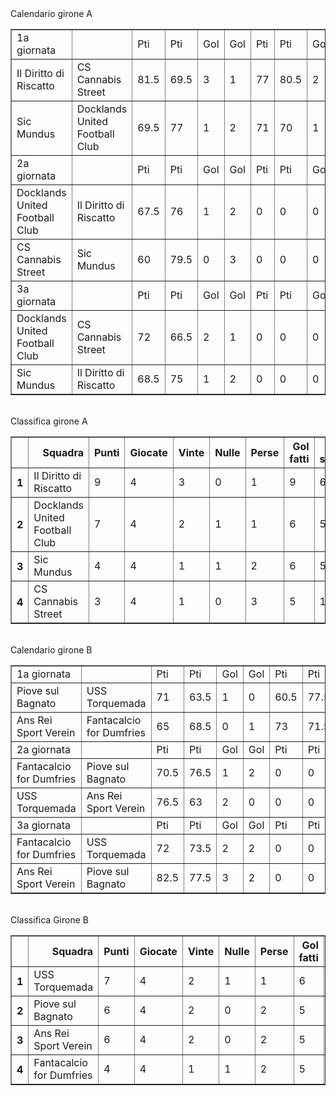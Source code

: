 <th>Calendario girone A</th><table border="1" class="dataframe">
  <tbody>
    <tr>
      <td>1a giornata</td>
      <td></td>
      <td>Pti</td>
      <td>Pti</td>
      <td>Gol</td>
      <td>Gol</td>
      <td>Pti</td>
      <td>Pti</td>
      <td>Gol</td>
      <td>Gol</td>
    </tr>
    <tr>
      <td>Il Diritto di Riscatto</td>
      <td>CS Cannabis Street</td>
      <td>81.5</td>
      <td>69.5</td>
      <td>3</td>
      <td>1</td>
      <td>77</td>
      <td>80.5</td>
      <td>2</td>
      <td>3</td>
    </tr>
    <tr>
      <td>Sic Mundus</td>
      <td>Docklands United Football Club</td>
      <td>69.5</td>
      <td>77</td>
      <td>1</td>
      <td>2</td>
      <td>71</td>
      <td>70</td>
      <td>1</td>
      <td>1</td>
    </tr>
    <tr>
      <td>2a giornata</td>
      <td></td>
      <td>Pti</td>
      <td>Pti</td>
      <td>Gol</td>
      <td>Gol</td>
      <td>Pti</td>
      <td>Pti</td>
      <td>Gol</td>
      <td>Gol</td>
    </tr>
    <tr>
      <td>Docklands United Football Club</td>
      <td>Il Diritto di Riscatto</td>
      <td>67.5</td>
      <td>76</td>
      <td>1</td>
      <td>2</td>
      <td>0</td>
      <td>0</td>
      <td>0</td>
      <td>0</td>
    </tr>
    <tr>
      <td>CS Cannabis Street</td>
      <td>Sic Mundus</td>
      <td>60</td>
      <td>79.5</td>
      <td>0</td>
      <td>3</td>
      <td>0</td>
      <td>0</td>
      <td>0</td>
      <td>0</td>
    </tr>
    <tr>
      <td>3a giornata</td>
      <td></td>
      <td>Pti</td>
      <td>Pti</td>
      <td>Gol</td>
      <td>Gol</td>
      <td>Pti</td>
      <td>Pti</td>
      <td>Gol</td>
      <td>Gol</td>
    </tr>
    <tr>
      <td>Docklands United Football Club</td>
      <td>CS Cannabis Street</td>
      <td>72</td>
      <td>66.5</td>
      <td>2</td>
      <td>1</td>
      <td>0</td>
      <td>0</td>
      <td>0</td>
      <td>0</td>
    </tr>
    <tr>
      <td>Sic Mundus</td>
      <td>Il Diritto di Riscatto</td>
      <td>68.5</td>
      <td>75</td>
      <td>1</td>
      <td>2</td>
      <td>0</td>
      <td>0</td>
      <td>0</td>
      <td>0</td>
    </tr>
  </tbody>
</table><th><br/></th><th>Classifica girone A</th><table border="1" class="dataframe">
  <thead>
    <tr style="text-align: right;">
      <th></th>
      <th>Squadra</th>
      <th>Punti</th>
      <th>Giocate</th>
      <th>Vinte</th>
      <th>Nulle</th>
      <th>Perse</th>
      <th>Gol fatti</th>
      <th>Gol subiti</th>
      <th>Diff. Reti</th>
      <th>Punti tot.</th>
      <th>Media pti</th>
    </tr>
  </thead>
  <tbody>
    <tr>
      <th>1</th>
      <td>Il Diritto di Riscatto</td>
      <td>9</td>
      <td>4</td>
      <td>3</td>
      <td>0</td>
      <td>1</td>
      <td>9</td>
      <td>6</td>
      <td>3</td>
      <td>309.5</td>
      <td>77.375</td>
    </tr>
    <tr>
      <th>2</th>
      <td>Docklands United Football Club</td>
      <td>7</td>
      <td>4</td>
      <td>2</td>
      <td>1</td>
      <td>1</td>
      <td>6</td>
      <td>5</td>
      <td>1</td>
      <td>286.5</td>
      <td>71.625</td>
    </tr>
    <tr>
      <th>3</th>
      <td>Sic Mundus</td>
      <td>4</td>
      <td>4</td>
      <td>1</td>
      <td>1</td>
      <td>2</td>
      <td>6</td>
      <td>5</td>
      <td>1</td>
      <td>288.5</td>
      <td>72.125</td>
    </tr>
    <tr>
      <th>4</th>
      <td>CS Cannabis Street</td>
      <td>3</td>
      <td>4</td>
      <td>1</td>
      <td>0</td>
      <td>3</td>
      <td>5</td>
      <td>10</td>
      <td>-5</td>
      <td>276.5</td>
      <td>69.125</td>
    </tr>
  </tbody>
</table><th><br/></th><th>Calendario girone B</th><table border="1" class="dataframe">
  <tbody>
    <tr>
      <td>1a giornata</td>
      <td></td>
      <td>Pti</td>
      <td>Pti</td>
      <td>Gol</td>
      <td>Gol</td>
      <td>Pti</td>
      <td>Pti</td>
      <td>Gol</td>
      <td>Gol</td>
    </tr>
    <tr>
      <td>Piove sul Bagnato</td>
      <td>USS Torquemada</td>
      <td>71</td>
      <td>63.5</td>
      <td>1</td>
      <td>0</td>
      <td>60.5</td>
      <td>77.5</td>
      <td>0</td>
      <td>2</td>
    </tr>
    <tr>
      <td>Ans Rei Sport Verein</td>
      <td>Fantacalcio for Dumfries</td>
      <td>65</td>
      <td>68.5</td>
      <td>0</td>
      <td>1</td>
      <td>73</td>
      <td>71.5</td>
      <td>2</td>
      <td>1</td>
    </tr>
    <tr>
      <td>2a giornata</td>
      <td></td>
      <td>Pti</td>
      <td>Pti</td>
      <td>Gol</td>
      <td>Gol</td>
      <td>Pti</td>
      <td>Pti</td>
      <td>Gol</td>
      <td>Gol</td>
    </tr>
    <tr>
      <td>Fantacalcio for Dumfries</td>
      <td>Piove sul Bagnato</td>
      <td>70.5</td>
      <td>76.5</td>
      <td>1</td>
      <td>2</td>
      <td>0</td>
      <td>0</td>
      <td>0</td>
      <td>0</td>
    </tr>
    <tr>
      <td>USS Torquemada</td>
      <td>Ans Rei Sport Verein</td>
      <td>76.5</td>
      <td>63</td>
      <td>2</td>
      <td>0</td>
      <td>0</td>
      <td>0</td>
      <td>0</td>
      <td>0</td>
    </tr>
    <tr>
      <td>3a giornata</td>
      <td></td>
      <td>Pti</td>
      <td>Pti</td>
      <td>Gol</td>
      <td>Gol</td>
      <td>Pti</td>
      <td>Pti</td>
      <td>Gol</td>
      <td>Gol</td>
    </tr>
    <tr>
      <td>Fantacalcio for Dumfries</td>
      <td>USS Torquemada</td>
      <td>72</td>
      <td>73.5</td>
      <td>2</td>
      <td>2</td>
      <td>0</td>
      <td>0</td>
      <td>0</td>
      <td>0</td>
    </tr>
    <tr>
      <td>Ans Rei Sport Verein</td>
      <td>Piove sul Bagnato</td>
      <td>82.5</td>
      <td>77.5</td>
      <td>3</td>
      <td>2</td>
      <td>0</td>
      <td>0</td>
      <td>0</td>
      <td>0</td>
    </tr>
  </tbody>
</table><th><br/></th><th>Classifica Girone B</th><table border="1" class="dataframe">
  <thead>
    <tr style="text-align: right;">
      <th></th>
      <th>Squadra</th>
      <th>Punti</th>
      <th>Giocate</th>
      <th>Vinte</th>
      <th>Nulle</th>
      <th>Perse</th>
      <th>Gol fatti</th>
      <th>Gol subiti</th>
      <th>Diff. Reti</th>
      <th>Punti tot.</th>
      <th>Media pti</th>
    </tr>
  </thead>
  <tbody>
    <tr>
      <th>1</th>
      <td>USS Torquemada</td>
      <td>7</td>
      <td>4</td>
      <td>2</td>
      <td>1</td>
      <td>1</td>
      <td>6</td>
      <td>3</td>
      <td>3</td>
      <td>291</td>
      <td>72.75</td>
    </tr>
    <tr>
      <th>2</th>
      <td>Piove sul Bagnato</td>
      <td>6</td>
      <td>4</td>
      <td>2</td>
      <td>0</td>
      <td>2</td>
      <td>5</td>
      <td>6</td>
      <td>-1</td>
      <td>285.5</td>
      <td>71.375</td>
    </tr>
    <tr>
      <th>3</th>
      <td>Ans Rei Sport Verein</td>
      <td>6</td>
      <td>4</td>
      <td>2</td>
      <td>0</td>
      <td>2</td>
      <td>5</td>
      <td>6</td>
      <td>-1</td>
      <td>283.5</td>
      <td>70.875</td>
    </tr>
    <tr>
      <th>4</th>
      <td>Fantacalcio for Dumfries</td>
      <td>4</td>
      <td>4</td>
      <td>1</td>
      <td>1</td>
      <td>2</td>
      <td>5</td>
      <td>6</td>
      <td>-1</td>
      <td>282.5</td>
      <td>70.625</td>
    </tr>
  </tbody>
</table><th><br/></th>